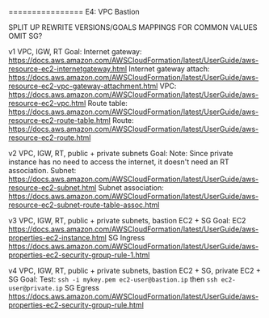 ================ E4: VPC Bastion

  SPLIT UP
  REWRITE VERSIONS/GOALS
  MAPPINGS FOR COMMON VALUES
  OMIT SG?

  v1 VPC, IGW, RT
    Goal:
    Internet gateway: https://docs.aws.amazon.com/AWSCloudFormation/latest/UserGuide/aws-resource-ec2-internetgateway.html
    Internet gateway attach: https://docs.aws.amazon.com/AWSCloudFormation/latest/UserGuide/aws-resource-ec2-vpc-gateway-attachment.html
    VPC: https://docs.aws.amazon.com/AWSCloudFormation/latest/UserGuide/aws-resource-ec2-vpc.html
    Route table: https://docs.aws.amazon.com/AWSCloudFormation/latest/UserGuide/aws-resource-ec2-route-table.html
    Route: https://docs.aws.amazon.com/AWSCloudFormation/latest/UserGuide/aws-resource-ec2-route.html

  v2 VPC, IGW, RT, public + private subnets
    Goal:
    Note: Since private instance has no need to access the internet, it doesn't need an RT association.
    Subnet: https://docs.aws.amazon.com/AWSCloudFormation/latest/UserGuide/aws-resource-ec2-subnet.html
    Subnet association: https://docs.aws.amazon.com/AWSCloudFormation/latest/UserGuide/aws-resource-ec2-subnet-route-table-assoc.html

  v3 VPC, IGW, RT, public + private subnets, bastion EC2 + SG
    Goal:
    EC2 https://docs.aws.amazon.com/AWSCloudFormation/latest/UserGuide/aws-properties-ec2-instance.html
    SG Ingress https://docs.aws.amazon.com/AWSCloudFormation/latest/UserGuide/aws-properties-ec2-security-group-rule-1.html

  v4 VPC, IGW, RT, public + private subnets, bastion EC2 + SG, private EC2 + SG
    Goal:
    Test: `ssh -i mykey.pem ec2-user@bastion.ip` then `ssh ec2-user@private.ip`
    SG Egress https://docs.aws.amazon.com/AWSCloudFormation/latest/UserGuide/aws-properties-ec2-security-group-rule.html